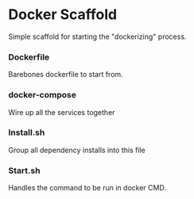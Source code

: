 Docker Scaffold
===

Simple scaffold for starting the "dockerizing" process.

### Dockerfile

Barebones dockerfile to start from.

### docker-compose

Wire up all the services together


### Install.sh

Group all dependency installs into this file


### Start.sh

Handles the command to be run in docker CMD.

